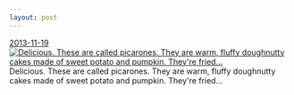 ```yaml
---
layout: post
---
```


<p>
  <time><a href="/218">2013-11-19</a></time>
  <a href="/218"><img src="{{ site.assets_url }}/218-640.jpg" srcset="{{ site.assets_url }}/218-1280.jpg 1280w, {{ site.assets_url }}/218-960.jpg 960w, {{ site.assets_url }}/218-640.jpg 640w, {{ site.assets_url }}/218-320.jpg 320w" sizes="(min-width: 700px) 50vw, calc(100vw - 2rem)" alt="Delicious. These are called picarones. They are warm, fluffy doughnutty cakes made of sweet potato and pumpkin. They're fried..." /></a>
  <span>Delicious. These are called picarones. They are warm, fluffy doughnutty cakes made of sweet potato and pumpkin. They're fried...</span>
</p>
